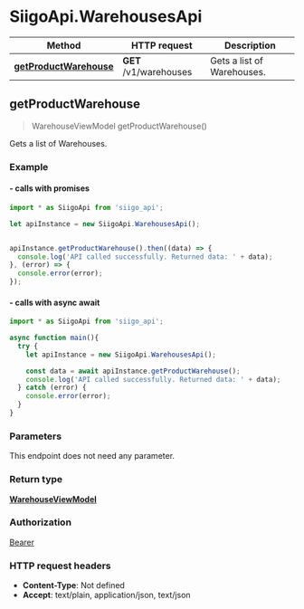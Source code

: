 # SiigoApi.WarehousesApi

Method | HTTP request | Description
------------- | ------------- | -------------
[**getProductWarehouse**](WarehousesApi.md#getProductWarehouse) | **GET** /v1/warehouses | Gets a list of Warehouses.




## getProductWarehouse

> WarehouseViewModel getProductWarehouse()

Gets a list of Warehouses.

### Example

#### - calls with promises

```javascript
import * as SiigoApi from 'siigo_api';

let apiInstance = new SiigoApi.WarehousesApi();


apiInstance.getProductWarehouse().then((data) => {
  console.log('API called successfully. Returned data: ' + data);
}, (error) => {
  console.error(error);
});
```
#### - calls with async await

```javascript
import * as SiigoApi from 'siigo_api';

async function main(){
  try {
    let apiInstance = new SiigoApi.WarehousesApi();

    const data = await apiInstance.getProductWarehouse();
    console.log('API called successfully. Returned data: ' + data);
  } catch (error) {
    console.error(error);
  }
}
```


### Parameters

This endpoint does not need any parameter.

### Return type

[**WarehouseViewModel**](WarehouseViewModel.md)

### Authorization

[Bearer](../README.md#Bearer)

### HTTP request headers

- **Content-Type**: Not defined
- **Accept**: text/plain, application/json, text/json

